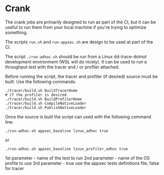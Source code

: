 Crank
=====

The crank jobs are primarily designed to run as part of the CI, but it can be useful to run them from your local machine
if you're trying to optimize something.

The scripts `run.sh` and `run-appsec.sh` are design to be used at part of the CI.

The script `./run-adhoc.sh` should be run from a Linux dd-trace-dotnot development environment (WSL will do nicely). It can be used
to run a throughput test with the tracer and / or profiler attached.

Before running the script, the tracer and profiler (if desired) source must be built. Use the following commands:

```
./tracer/build.sh BuildTracerHome
# if the profiler is desired
./tracer/build.sh BuildProfilerHome
./tracer/build.sh CompileNativeLoader
./tracer/build.sh PublishNativeLoader
```

Once the source is built the script can used with the following command line:

```
./run-adhoc.sh appsec_baseline linux_adhoc true
```

or

```
./run-adhoc.sh appsec_baseline linux_profiler_adhoc true
```

1st parameter - name of the test to run
2nd parameter - name of the OS profile to use
3rd parameter - true use the appsec tests definitions file, false for tracer